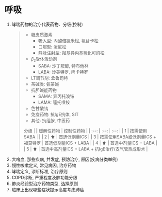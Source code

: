 # 呼吸

1. 哮喘药物的治疗代表药物、分级(控制)
    > - 糖皮质激素
    >   - 吸入型: 丙酸倍氯米松, 氟替卡松
    >   - 口服型: 泼尼松
    >   - 静脉注射型: 羟基异丙基氢化可的松
    > - $\beta _2$受体激动剂
    >   - SABA: 沙丁胺醇, 特布他林
    >   - LABA: 沙美特罗, 丙卡特罗
    > - LT调节剂: 孟鲁司特
    > - 茶碱类: 氨茶碱
    > - 抗胆碱能药物
    >   - SAMA: 异丙托溴铵
    >   - LAMA: 噻托嗅铵
    > - 色甘酸钠
    > - 免疫药物: 抗IgE抗体, SIT
    > - 其他: 抗组胺, 中医药
    >
    > 分级
    > |  | 缓解性药物 | 控制性药物 |
    > | :--: | :--: | :--: |
    > | 1 | 按需使用SABA | |
    > | 2 | ⬆ | 首选低剂量ICS |
    > | 3 | 按需使用SABA或低剂量ICS + 福莫特罗 | 首选低剂量ICS + LABA |
    > | 4 | ⬆ | 首选中剂量ICS + LABA |
    > | 5 | ⬆ | 首选中高剂量ICS + LABA + 抗IgE治疗/支气管热成形术 |
2. 大咯血, 那些疾病, 并发症, 预防治疗, 原因(疾病分类举例)
3. 慢性咳嗽定义, 常见病因, 治疗药物
4. 哮喘定义, 诊断标准, 治疗原则
5. COPD诊断, 严重程度及肺功能分级
6. 肺炎经验型治疗药物类型, 选择原则
7. 临床上出现哪些症状提示高度考虑肺癌

